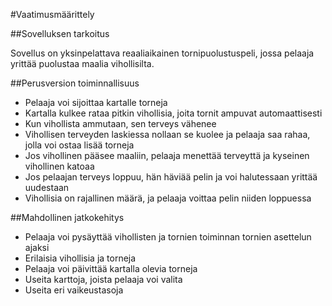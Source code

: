 #Vaatimusmäärittely

##Sovelluksen tarkoitus

Sovellus on yksinpelattava reaaliaikainen tornipuolustuspeli, jossa pelaaja yrittää puolustaa maalia vihollisilta.

##Perusversion toiminnallisuus

- Pelaaja voi sijoittaa kartalle torneja
- Kartalla kulkee rataa pitkin vihollisia, joita tornit ampuvat automaattisesti
- Kun vihollista ammutaan, sen terveys vähenee
- Vihollisen terveyden laskiessa nollaan se kuolee ja pelaaja saa rahaa, jolla voi ostaa lisää torneja
- Jos vihollinen pääsee maaliin, pelaaja menettää terveyttä ja kyseinen vihollinen katoaa
- Jos pelaajan terveys loppuu, hän häviää pelin ja voi halutessaan yrittää uudestaan
- Vihollisia on rajallinen määrä, ja pelaaja voittaa pelin niiden loppuessa

##Mahdollinen jatkokehitys

- Pelaaja voi pysäyttää vihollisten ja tornien toiminnan tornien asettelun ajaksi
- Erilaisia vihollisia ja torneja
- Pelaaja voi päivittää kartalla olevia torneja
- Useita karttoja, joista pelaaja voi valita
- Useita eri vaikeustasoja
